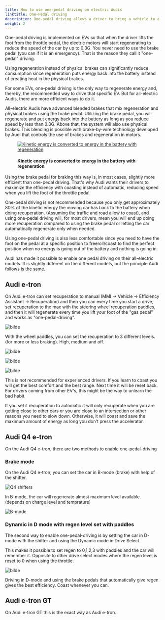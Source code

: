 ```yaml
---
title: How to use one-pedal driving on electric Audis
linktitle: One-Pedal driving
description: One-pedal driving allows a driver to bring a vehicle to a complete stop without using the brake pedal. One-pedal-driving is possible on all-electric Audis.
weight: 2
---
```

<!-- markdownlint-disable MD033 -->
One-pedal driving is implemented on EVs so that when the driver lifts the foot from the throttle pedal, the electric motors will start regenerating to reduce the speed of the car by up to 0.3G. You never need to use the brake pedal (you can if it is an emergency). That is the reason they call it "one-pedal" driving.

Using regeneration instead of physical brakes can significantly reduce consumption since regeneration puts energy back into the battery instead of creating heat in the physical brakes.

For some EVs, one-pedal driving is the only way to regenerate energy and, thereby, the recommended way to drive that specific EV. But for all-electric Audis, there are more efficient ways to do it.

All-electric Audis have advanced blended brakes that mix regeneration and physical brakes using the brake pedal. Utilizing the brake pedal, you will regenerate and put energy back into the battery as long as you reduce speed by less than 0.3G. Above that, the system will also use physical brakes. This blending is possible with brake-by-wire technology developed by Audi that controls the use of brakes and regeneration in motors.

<figure>
    <a href="https://media.electrichasgoneaudi.net/multimedia/guides/regen/recuperation.png">
        <img src="https://media.electrichasgoneaudi.net/multimedia/guides/regen/recuperations.png" alt="Kinetic energy is converted to energy in the battery with regeneration" title="Kinetic energy is converted to energy in the battery with regeneration">
    </a>
    <figcaption><h4>Kinetic energy is converted to energy in the battery with regeneration</h4></figcaption>
</figure>

Using the brake pedal for braking this way is, in most cases, slightly more efficient than one-pedal driving. That's why Audi wants their drivers to maximize the efficiency with coasting instead of automatic, reducing speed when you lift the foot of the throttle pedal.

One-pedal driving is not recommended because you only get approximately 80% of the kinetic energy the moving car has back to the battery when doing recuperation. (Assuming the traffic and road allow to coast), and using one-pedal driving will, for most drivers, mean you will end up doing more recuperation compared to using the brake pedal or letting the car automatically regenerate only when needed.

Using one-pedal driving is also less comfortable since you need to have the foot on the pedal at a specific position to freeroll/coast to find the perfect position when no energy is going out of the battery and nothing is going in.

Audi has made it possible to enable one pedal driving on their all-electric models. It is slightly different on the different models, but the principle Audi follows is the same.

## Audi e-tron

On Audi e-tron can set recuperation to manual (MMI -> Vehicle -> Efficiency Assistant -> Recuperation)  and then you can every time you start a drive, set recuperation to the max with the steering wheel recuperation paddles, and then it will regenerate every time you lift your foot of the "gas pedal" and works as "one-pedal-driving".

![bilde](https://media.electrichasgoneaudi.net/multimedia/guides/onepedaldriving/recuperationmode.png "Recuperation mode")

With the wheel paddles, you can set the recuperation to 3 different levels. (for more or less braking). High, medium and off.

![bilde](https://media.electrichasgoneaudi.net/multimedia/guides/onepedaldriving/paddleleft.png "Left paddle to increase regen.")

![bilde](https://media.electrichasgoneaudi.net/multimedia/guides/onepedaldriving/paddleright.png "Right paddle to reduce regen.")

![bilde](https://media.electrichasgoneaudi.net/multimedia/guides/onepedaldriving/regenlevel.png "This shows how the regen is on 50% on max.")

This is not recommended for experienced drivers. If you learn to coast you will get the best comfort and the best range.
Next time it will be reset back. For drivers coming from other EV's, this might be the way to unlearn the bad habit.

If you set it recuperation to automatic it will only recuperate when you are getting close to other cars or you are close to an intersection or other reasons you need to slow down.  Otherwise, it will coast and save the maximum amount of energy as long you don't press the accelerator.

## Audi Q4 e-tron

On the Audi Q4 e-tron, there are two methods to enable one-pedal-driving

### Brake mode

On the Audi Q4 e-tron, you can set the car in B-mode (brake) with help of the shifter. 

![Q4 shifters](https://media.electrichasgoneaudi.net/multimedia/guides/onepedaldriving/q4shifter.jpg "Gear shifter Audi Q4 with D/B mode")

In B-mode, the car will regenerate almost maximum level available. (depends on charge level and temprature)

![B-mode](https://media.electrichasgoneaudi.net/multimedia/guides/onepedaldriving/bmode.jpg "B-mode - Car regenerates when foot is removed from throttle pedal")

### Dynamic in D mode with regen level set with paddles

The second way to enable one-pedal-driving is by setting the car in D-mode with the shifter and using the Dynamic mode in Drive Select.

This makes it possible to set regen to 0,1,2,3 with paddles and the car will remember it. Opposite to other drive select modes where the regen level is reset to 0 when using the throttle.

![bilde](https://media.electrichasgoneaudi.net/multimedia/guides/onepedaldriving/regenlevelq4.jpg "The green bars to the right of the D shows the regen level set in dynamic mode in drive select")

Driving in D-mode and using the brake pedals that automatically give regen gives the best efficiency. Coast whenever you can.

## Audi e-tron GT

On Audi e-tron GT this is the exact way as Audi e-tron.
